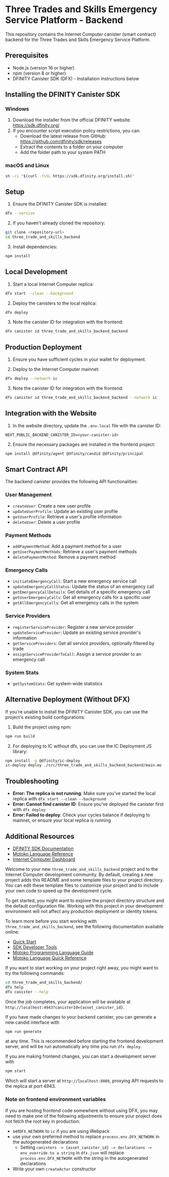 # Three Trades and Skills Emergency Service Platform - Backend

This repository contains the Internet Computer canister (smart contract) backend for the Three Trades and Skills Emergency Service Platform.

## Prerequisites

- Node.js (version 16 or higher)
- npm (version 8 or higher)
- DFINITY Canister SDK (DFX) - Installation instructions below

## Installing the DFINITY Canister SDK

### Windows
1. Download the installer from the official DFINITY website: https://sdk.dfinity.org/
2. If you encounter script execution policy restrictions, you can:
   - Download the latest release from GitHub: https://github.com/dfinity/sdk/releases
   - Extract the contents to a folder on your computer
   - Add the folder path to your system PATH

### macOS and Linux
```bash
sh -ci "$(curl -fsSL https://sdk.dfinity.org/install.sh)"
```

## Setup

1. Ensure the DFINITY Canister SDK is installed:
```bash
dfx --version
```

2. If you haven't already cloned the repository:
```bash
git clone <repository-url>
cd three_trade_and_skills_backend
```

3. Install dependencies:
```bash
npm install
```

## Local Development

1. Start a local Internet Computer replica:
```bash
dfx start --clean --background
```

2. Deploy the canisters to the local replica:
```bash
dfx deploy
```

3. Note the canister ID for integration with the frontend:
```bash
dfx canister id three_trade_and_skills_backend_backend
```

## Production Deployment

1. Ensure you have sufficient cycles in your wallet for deployment.

2. Deploy to the Internet Computer mainnet:
```bash
dfx deploy --network ic
```

3. Note the canister ID for integration with the frontend:
```bash
dfx canister id three_trade_and_skills_backend_backend --network ic
```

## Integration with the Website

1. In the website directory, update the `.env.local` file with the canister ID:
```
NEXT_PUBLIC_BACKEND_CANISTER_ID=<your-canister-id>
```

2. Ensure the necessary packages are installed in the frontend project:
```bash
npm install @dfinity/agent @dfinity/candid @dfinity/principal
```

## Smart Contract API

The backend canister provides the following API functionalities:

### User Management
- `createUser`: Create a new user profile
- `updateUserProfile`: Update an existing user profile
- `getUserProfile`: Retrieve a user's profile information
- `deleteUser`: Delete a user profile

### Payment Methods
- `addPaymentMethod`: Add a payment method for a user
- `getUserPaymentMethods`: Retrieve a user's payment methods
- `deletePaymentMethod`: Remove a payment method

### Emergency Calls
- `initiateEmergencyCall`: Start a new emergency service call
- `updateEmergencyCallStatus`: Update the status of an emergency call
- `getEmergencyCallDetails`: Get details of a specific emergency call
- `getUserEmergencyCalls`: Get all emergency calls for a specific user
- `getAllEmergencyCalls`: Get all emergency calls in the system

### Service Providers
- `registerServiceProvider`: Register a new service provider
- `updateServiceProvider`: Update an existing service provider's information
- `getServiceProviders`: Get all service providers, optionally filtered by trade
- `assignServiceProviderToCall`: Assign a service provider to an emergency call

### System Stats
- `getSystemStats`: Get system-wide statistics

## Alternative Deployment (Without DFX)

If you're unable to install the DFINITY Canister SDK, you can use the project's existing build configurations:

1. Build the project using npm:
```bash
npm run build
```

2. For deploying to IC without dfx, you can use the IC Deployment JS library:
```bash
npm install -g @dfinity/ic-deploy
ic-deploy deploy ./src/three_trade_and_skills_backend_backend/main.mo
```

## Troubleshooting

- **Error: The replica is not running**: Make sure you've started the local replica with `dfx start --clean --background`
- **Error: Cannot find canister ID**: Ensure you've deployed the canister first with `dfx deploy`
- **Error: Failed to deploy**: Check your cycles balance if deploying to mainnet, or ensure your local replica is running

## Additional Resources

- [DFINITY SDK Documentation](https://internetcomputer.org/docs/current/developer-docs/build/install-upgrade-remove)
- [Motoko Language Reference](https://internetcomputer.org/docs/current/developer-docs/build/cdks/motoko-dfinity/motoko/)
- [Internet Computer Dashboard](https://dashboard.internetcomputer.org/)

Welcome to your new `three_trade_and_skills_backend` project and to the Internet Computer development community. By default, creating a new project adds this README and some template files to your project directory. You can edit these template files to customize your project and to include your own code to speed up the development cycle.

To get started, you might want to explore the project directory structure and the default configuration file. Working with this project in your development environment will not affect any production deployment or identity tokens.

To learn more before you start working with `three_trade_and_skills_backend`, see the following documentation available online:

- [Quick Start](https://internetcomputer.org/docs/current/developer-docs/setup/deploy-locally)
- [SDK Developer Tools](https://internetcomputer.org/docs/current/developer-docs/setup/install)
- [Motoko Programming Language Guide](https://internetcomputer.org/docs/current/motoko/main/motoko)
- [Motoko Language Quick Reference](https://internetcomputer.org/docs/current/motoko/main/language-manual)

If you want to start working on your project right away, you might want to try the following commands:

```bash
cd three_trade_and_skills_backend/
dfx help
dfx canister --help
```

Once the job completes, your application will be available at `http://localhost:4943?canisterId={asset_canister_id}`.

If you have made changes to your backend canister, you can generate a new candid interface with

```bash
npm run generate
```

at any time. This is recommended before starting the frontend development server, and will be run automatically any time you run `dfx deploy`.

If you are making frontend changes, you can start a development server with

```bash
npm start
```

Which will start a server at `http://localhost:8080`, proxying API requests to the replica at port 4943.

### Note on frontend environment variables

If you are hosting frontend code somewhere without using DFX, you may need to make one of the following adjustments to ensure your project does not fetch the root key in production:

- set`DFX_NETWORK` to `ic` if you are using Webpack
- use your own preferred method to replace `process.env.DFX_NETWORK` in the autogenerated declarations
  - Setting `canisters -> {asset_canister_id} -> declarations -> env_override to a string` in `dfx.json` will replace `process.env.DFX_NETWORK` with the string in the autogenerated declarations
- Write your own `createActor` constructor
